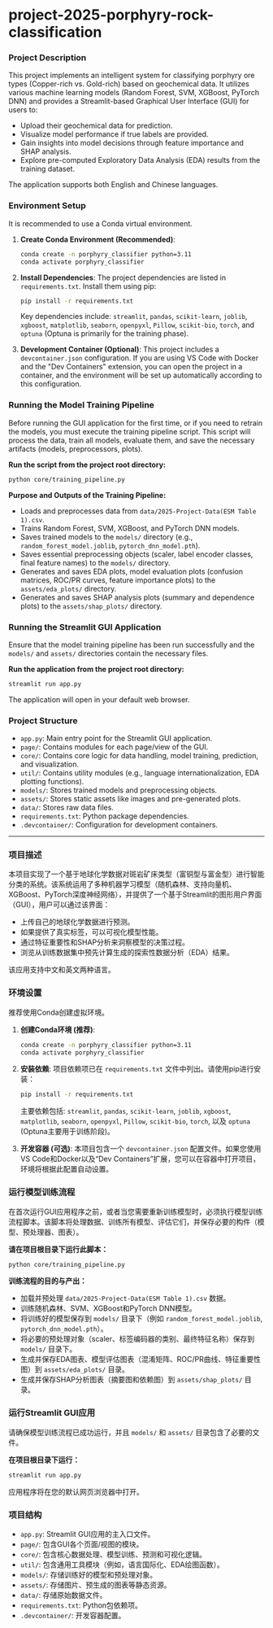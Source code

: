 # project-2025-porphyry-rock-classification

### Project Description

This project implements an intelligent system for classifying porphyry ore types (Copper-rich vs. Gold-rich) based on geochemical data. It utilizes various machine learning models (Random Forest, SVM, XGBoost, PyTorch DNN) and provides a Streamlit-based Graphical User Interface (GUI) for users to:
* Upload their geochemical data for prediction.
* Visualize model performance if true labels are provided.
* Gain insights into model decisions through feature importance and SHAP analysis.
* Explore pre-computed Exploratory Data Analysis (EDA) results from the training dataset.

The application supports both English and Chinese languages.

### Environment Setup

It is recommended to use a Conda virtual environment.

1.  **Create Conda Environment (Recommended)**:
    ```bash
    conda create -n porphyry_classifier python=3.11
    conda activate porphyry_classifier
    ```

2.  **Install Dependencies**:
    The project dependencies are listed in `requirements.txt`. Install them using pip:
    ```bash
    pip install -r requirements.txt
    ```
    Key dependencies include: `streamlit`, `pandas`, `scikit-learn`, `joblib`, `xgboost`, `matplotlib`, `seaborn`, `openpyxl`, `Pillow`, `scikit-bio`, `torch`, and `optuna` (Optuna is primarily for the training phase).

3.  **Development Container (Optional)**:
    This project includes a `devcontainer.json` configuration. If you are using VS Code with Docker and the "Dev Containers" extension, you can open the project in a container, and the environment will be set up automatically according to this configuration.

### Running the Model Training Pipeline

Before running the GUI application for the first time, or if you need to retrain the models, you must execute the training pipeline script. This script will process the data, train all models, evaluate them, and save the necessary artifacts (models, preprocessors, plots).

**Run the script from the project root directory:**
```bash
python core/training_pipeline.py
```

**Purpose and Outputs of the Training Pipeline:**
* Loads and preprocesses data from `data/2025-Project-Data(ESM Table 1).csv`.
* Trains Random Forest, SVM, XGBoost, and PyTorch DNN models.
* Saves trained models to the `models/` directory (e.g., `random_forest_model.joblib`, `pytorch_dnn_model.pth`).
* Saves essential preprocessing objects (scaler, label encoder classes, final feature names) to the `models/` directory.
* Generates and saves EDA plots, model evaluation plots (confusion matrices, ROC/PR curves, feature importance plots) to the `assets/eda_plots/` directory.
* Generates and saves SHAP analysis plots (summary and dependence plots) to the `assets/shap_plots/` directory.

### Running the Streamlit GUI Application

Ensure that the model training pipeline has been run successfully and the `models/` and `assets/` directories contain the necessary files.

**Run the application from the project root directory:**
```bash
streamlit run app.py
```
The application will open in your default web browser.

### Project Structure
* `app.py`: Main entry point for the Streamlit GUI application.
* `page/`: Contains modules for each page/view of the GUI.
* `core/`: Contains core logic for data handling, model training, prediction, and visualization.
* `util/`: Contains utility modules (e.g., language internationalization, EDA plotting functions).
* `models/`: Stores trained models and preprocessing objects.
* `assets/`: Stores static assets like images and pre-generated plots.
* `data/`: Stores raw data files.
* `requirements.txt`: Python package dependencies.
* `.devcontainer/`: Configuration for development containers.

---

### 项目描述

本项目实现了一个基于地球化学数据对斑岩矿床类型（富铜型与富金型）进行智能分类的系统。该系统运用了多种机器学习模型（随机森林、支持向量机、XGBoost、PyTorch深度神经网络），并提供了一个基于Streamlit的图形用户界面（GUI），用户可以通过该界面：
* 上传自己的地球化学数据进行预测。
* 如果提供了真实标签，可以可视化模型性能。
* 通过特征重要性和SHAP分析来洞察模型的决策过程。
* 浏览从训练数据集中预先计算生成的探索性数据分析（EDA）结果。

该应用支持中文和英文两种语言。

### 环境设置

推荐使用Conda创建虚拟环境。

1.  **创建Conda环境 (推荐)**:
    ```bash
    conda create -n porphyry_classifier python=3.11
    conda activate porphyry_classifier
    ```

2.  **安装依赖**:
    项目依赖项已在 `requirements.txt` 文件中列出。请使用pip进行安装：
    ```bash
    pip install -r requirements.txt
    ```
    主要依赖包括: `streamlit`, `pandas`, `scikit-learn`, `joblib`, `xgboost`, `matplotlib`, `seaborn`, `openpyxl`, `Pillow`, `scikit-bio`, `torch`, 以及 `optuna` (Optuna主要用于训练阶段)。

3.  **开发容器 (可选)**:
    本项目包含一个 `devcontainer.json` 配置文件。如果您使用VS Code和Docker以及“Dev Containers”扩展，您可以在容器中打开项目，环境将根据此配置自动设置。

### 运行模型训练流程

在首次运行GUI应用程序之前，或者当您需要重新训练模型时，必须执行模型训练流程脚本。该脚本将处理数据、训练所有模型、评估它们，并保存必要的构件（模型、预处理器、图表）。

**请在项目根目录下运行此脚本：**
```bash
python core/training_pipeline.py
```

**训练流程的目的与产出：**
* 加载并预处理 `data/2025-Project-Data(ESM Table 1).csv` 数据。
* 训练随机森林、SVM、XGBoost和PyTorch DNN模型。
* 将训练好的模型保存到 `models/` 目录下（例如 `random_forest_model.joblib`, `pytorch_dnn_model.pth`）。
* 将必要的预处理对象（scaler、标签编码器的类别、最终特征名称）保存到 `models/` 目录下。
* 生成并保存EDA图表、模型评估图表（混淆矩阵、ROC/PR曲线、特征重要性图）到 `assets/eda_plots/` 目录。
* 生成并保存SHAP分析图表（摘要图和依赖图）到 `assets/shap_plots/` 目录。

### 运行Streamlit GUI应用

请确保模型训练流程已成功运行，并且 `models/` 和 `assets/` 目录包含了必要的文件。

**在项目根目录下运行：**
```bash
streamlit run app.py
```
应用程序将在您的默认网页浏览器中打开。

### 项目结构
* `app.py`: Streamlit GUI应用的主入口文件。
* `page/`: 包含GUI各个页面/视图的模块。
* `core/`: 包含核心数据处理、模型训练、预测和可视化逻辑。
* `util/`: 包含通用工具模块（例如，语言国际化、EDA绘图函数）。
* `models/`: 存储训练好的模型和预处理对象。
* `assets/`: 存储图片、预生成的图表等静态资源。
* `data/`: 存储原始数据文件。
* `requirements.txt`: Python包依赖项。
* `.devcontainer/`: 开发容器配置。
